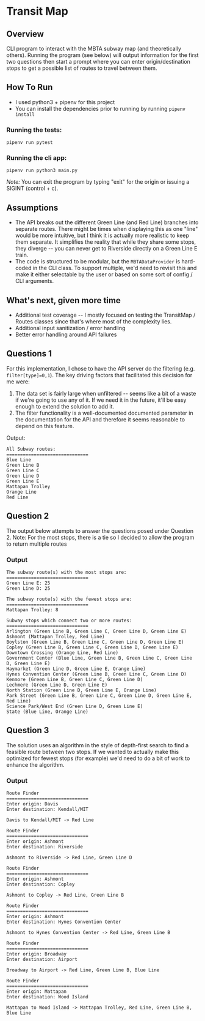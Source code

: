 # Transit Map

## Overview
CLI program to interact with the MBTA subway map (and theoretically others). Running the program (see below) will output information for the first two questions then start a prompt where you can enter origin/destination stops to get a possible list of routes to travel between them.

## How To Run
* I used python3 + pipenv for this project
* You can install the dependencies prior to running by running `pipenv install`

### Running the tests:
`pipenv run pytest`

### Running the cli app:
`pipenv run python3 main.py`

*Note:* You can exit the program by typing "exit" for the origin or issuing a SIGINT (control + c).


## Assumptions
* The API breaks out the different Green Line (and Red Line) branches into separate routes. There might be times when displaying this as one "line" would be more intuitive, but I think it is actually more realistic to keep them separate. It simplifies the reality that while they share some stops, they diverge -- you can never get to Riverside directly on a Green Line E train.
* The code is structured to be modular, but the `MBTADataProvider` is hard-coded in the CLI class. To support multiple, we'd need to revisit this and make it either selectable by the user or based on some sort of config / CLI arguments.


## What's next, given more time
* Additional test coverage -- I mostly focused on testing the TransitMap / Routes classes since that's where most of the complexity lies.
* Additional input sanitization / error handling
* Better error handling around API failures


## Questions 1
For this implementation, I chose to have the API server do the filtering (e.g. `filter[type]=0,1`). The key driving factors that facilitated this decision for me were:
1. The data set is fairly large when unfiltered -- seems like a bit of a waste if we're going to use any of it. If we need it in the future, it'll be easy enough to extend the solution to add it.
2. The filter functionality is a well-documented documented parameter in the documentation for the API and therefore it seems reasonable to depend on this feature.

Output:
```
All Subway routes:
==============================
Blue Line
Green Line B
Green Line C
Green Line D
Green Line E
Mattapan Trolley
Orange Line
Red Line
```

## Question 2
The output below attempts to answer the questions posed under Question 2. Note: For the most stops, there is a tie so I decided to allow the program to return multiple routes


### Output
```
The subway route(s) with the most stops are:
==============================
Green Line E: 25
Green Line D: 25

The subway route(s) with the fewest stops are:
==============================
Mattapan Trolley: 8

Subway stops which connect two or more routes:
==============================
Arlington (Green Line B, Green Line C, Green Line D, Green Line E)
Ashmont (Mattapan Trolley, Red Line)
Boylston (Green Line B, Green Line C, Green Line D, Green Line E)
Copley (Green Line B, Green Line C, Green Line D, Green Line E)
Downtown Crossing (Orange Line, Red Line)
Government Center (Blue Line, Green Line B, Green Line C, Green Line D, Green Line E)
Haymarket (Green Line D, Green Line E, Orange Line)
Hynes Convention Center (Green Line B, Green Line C, Green Line D)
Kenmore (Green Line B, Green Line C, Green Line D)
Lechmere (Green Line D, Green Line E)
North Station (Green Line D, Green Line E, Orange Line)
Park Street (Green Line B, Green Line C, Green Line D, Green Line E, Red Line)
Science Park/West End (Green Line D, Green Line E)
State (Blue Line, Orange Line)
```

## Question 3
The solution uses an algorithm in the style of depth-first search to find a feasible route between two stops. If we wanted to actually make this optimized for fewest stops (for example) we'd need to do a bit of work to enhance the algorithm.

### Output
```
Route Finder
==============================
Enter origin: Davis
Enter destination: Kendall/MIT

Davis to Kendall/MIT -> Red Line

Route Finder
==============================
Enter origin: Ashmont
Enter destination: Riverside

Ashmont to Riverside -> Red Line, Green Line D

Route Finder
==============================
Enter origin: Ashmont
Enter destination: Copley

Ashmont to Copley -> Red Line, Green Line B

Route Finder
==============================
Enter origin: Ashmont
Enter destination: Hynes Convention Center

Ashmont to Hynes Convention Center -> Red Line, Green Line B

Route Finder
==============================
Enter origin: Broadway
Enter destination: Airport

Broadway to Airport -> Red Line, Green Line B, Blue Line

Route Finder
==============================
Enter origin: Mattapan
Enter destination: Wood Island

Mattapan to Wood Island -> Mattapan Trolley, Red Line, Green Line B, Blue Line
```